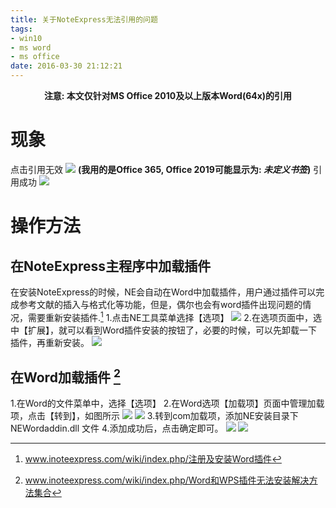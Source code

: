 ```yaml
---
title: 关于NoteExpress无法引用的问题
tags:
- win10
- ms word
- ms office
date: 2016-03-30 21:12:21
---
```


<p><center><b>注意: 本文仅针对MS Office 2010及以上版本Word(64x)的引用</b></center></p>

# 现象
点击引用无效
![](https://cdn.jsdelivr.net/gh/Te-chen/figurebed01/20210316212503.png)
**(我用的是Office 365, Office 2019可能显示为: *未定义书签*)**
引用成功
![](https://cdn.jsdelivr.net/gh/Te-chen/figurebed01/20210316213645.png)
# 操作方法
## 在NoteExpress主程序中加载插件
在安装NoteExpress的时候，NE会自动在Word中加载插件，用户通过插件可以完成参考文献的插入与格式化等功能，但是，偶尔也会有word插件出现问题的情况，需要重新安装插件.[^1]
1.点击NE工具菜单选择【选项】 <!-- more -->
![](http://www.inoteexpress.com/wiki/images/8/89/插件1.jpg)
2.在选项页面中，选中【扩展】，就可以看到Word插件安装的按钮了，必要的时候，可以先卸载一下插件，再重新安装。
![](http://www.inoteexpress.com/wiki/images/1/19/插件2.jpg)
## 在Word加载插件 [^2]
1.在Word的文件菜单中，选择【选项】 
2.在Word选项【加载项】页面中管理加载项，点击【转到】，如图所示 
![](http://www.inoteexpress.com/wiki/images/a/ab/插件3.jpg)
![](http://www.inoteexpress.com/wiki/images/9/9c/插件4.jpg)
3.转到com加载项，添加NE安装目录下 NEWordaddin.dll 文件 
4.添加成功后，点击确定即可。 
![](http://www.inoteexpress.com/wiki/images/a/a0/%E6%8F%92%E4%BB%B65.jpg)
![](http://www.inoteexpress.com/wiki/images/6/66/%E6%8F%92%E4%BB%B66.jpg)
[^1]:www.inoteexpress.com/wiki/index.php/注册及安装Word插件
[^2]:www.inoteexpress.com/wiki/index.php/Word和WPS插件无法安装解决方法集合